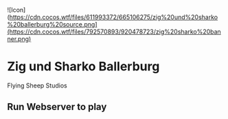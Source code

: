 ![Icon](https://cdn.cocos.wtf/files/611993372/665106275/zig%20und%20sharko%20ballerburg%20source.png](https://cdn.cocos.wtf/files/792570893/920478723/zig%20sharko%20banner.png)
# Zig und Sharko Ballerburg
Flying Sheep Studios

## Run Webserver to play
